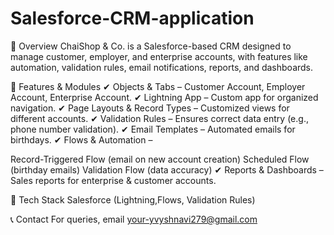 # Salesforce-CRM-application
📌 Overview
ChaiShop & Co. is a Salesforce-based CRM designed to manage customer, employer, and enterprise accounts, with features like automation, validation rules, email notifications, reports, and dashboards.

🚀 Features & Modules
✔ Objects & Tabs – Customer Account, Employer Account, Enterprise Account.
✔ Lightning App – Custom app for organized navigation.
✔ Page Layouts & Record Types – Customized views for different accounts.
✔ Validation Rules – Ensures correct data entry (e.g., phone number validation).
✔ Email Templates – Automated emails for birthdays.
✔ Flows & Automation –

Record-Triggered Flow (email on new account creation)
Scheduled Flow (birthday emails)
Validation Flow (data accuracy)
✔ Reports & Dashboards – Sales reports for enterprise & customer accounts.

🔧 Tech Stack
Salesforce (Lightning,Flows, Validation Rules)

📞 Contact
For queries, email your-yvyshnavi279@gmail.com 

